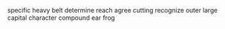 specific heavy belt determine reach agree cutting recognize outer large capital character compound ear frog